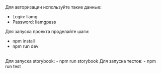 Для авторизации используйте такие данные:
- Login: liamg
- Password: liamgpass
  
Для запуска проекта проделайте шаги:
- npm install
- npm run dev
 <br/>
Для запуска storybook:
- npm run storybook
Для запуска тестов:
- npm run test


